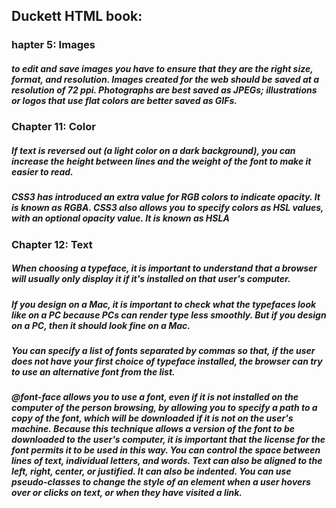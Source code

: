 ## Duckett HTML book:

### hapter 5: Images
##### to edit and save images you have to ensure that they are the right size, format, and resolution. Images created for the web should be saved at a resolution of 72 ppi. Photographs are best saved as JPEGs; illustrations or logos that use flat colors are better saved as GIFs.

### Chapter 11: Color
##### If text is reversed out (a light color on a dark background), you can increase the height between lines and the weight of the font to make it easier to read.
##### CSS3 has introduced an extra value for RGB colors to indicate opacity. It is known as RGBA. CSS3 also allows you to specify colors as HSL values, with an optional opacity value. It is known as HSLA

### Chapter 12: Text
##### When choosing a typeface, it is important to understand that a browser will usually only display it if it's installed on that user's computer.
##### If you design on a Mac, it is important to check what the typefaces look like on a PC because PCs can render type less smoothly. But if you design on a PC, then it should look fine on a Mac.
##### You can specify a list of fonts separated by commas so that, if the user does not have your first choice of typeface installed, the browser can try to use an alternative font from the list.
##### @font-face allows you to use a font, even if it is not installed on the computer of the person browsing, by allowing you to specify a path to a copy of the font, which will be downloaded if it is not on the user's machine. Because this technique allows a version of the font to be downloaded to the user's computer, it is important that the license for the font permits it to be used in this way. You can control the space between lines of text, individual letters, and words. Text can also be aligned to the left, right, center, or justified. It can also be indented. You can use pseudo-classes to change the style of an element when a user hovers over or clicks on text, or when they have visited a link.


